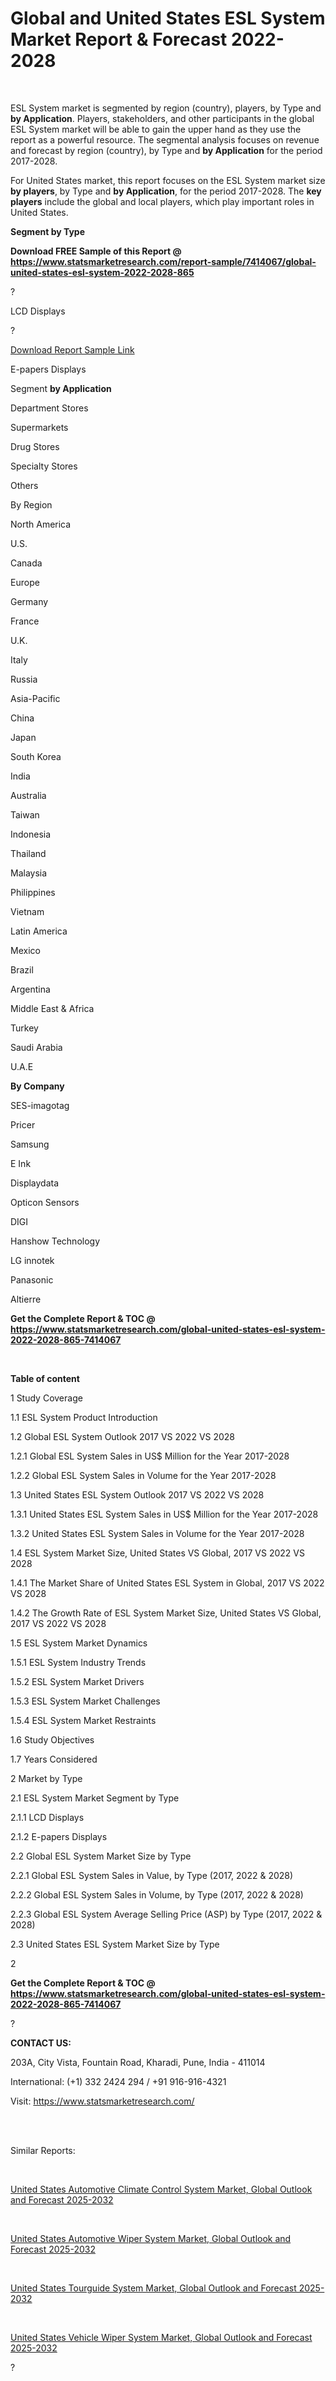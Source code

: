 <h1>Global and United States ESL System Market Report & Forecast 2022-2028</h1><br/><p>ESL System market is segmented by region (country), players, by Type and <strong>by Application</strong>. Players, stakeholders, and other participants in the global ESL System market will be able to gain the upper hand as they use the report as a powerful resource. The segmental analysis focuses on revenue and forecast by region (country), by Type and <strong>by Application</strong> for the period 2017-2028.</p>
 
 
 
 <p>For United States market, this report focuses on the ESL System market size <strong>by players</strong>, by Type and <strong>by Application</strong>, for the period 2017-2028. The <strong>key players</strong> include the global and local players, which play important roles in United States.</p>
 
 
 
 <p><strong>Segment by Type</strong></p>
 
 
 
 <div><b>Download FREE Sample of this Report @ <a href="https://www.statsmarketresearch.com/download-free-sample/7414067/global-united-states-esl-system-2022-2028-865">https://www.statsmarketresearch.com/report-sample/7414067/global-united-states-esl-system-2022-2028-865</a></b></div>
 
 
 
 <p>? </p>
 
 
 
 <p>LCD Displays</p>
 
 
 
 <p>? </p>
 
 
 
 <p><a href="https://www.statsmarketresearch.com/download-free-sample/7414067/global-united-states-esl-system-2022-2028-865">Download Report Sample Link</a></p>
 
 
 
 <p>E-papers Displays</p>
 
 
 
 <p>Segment <strong>by Application</strong></p>
 
 
 
 <p>Department Stores</p>
 
 
 
 <p>Supermarkets</p>
 
 
 
 <p>Drug Stores</p>
 
 
 
 <p>Specialty Stores</p>
 
 
 
 <p>Others</p>
 
 
 
 <p>By Region</p>
 
 
 
 <p>North America</p>
 
 
 
 <p>U.S.</p>
 
 
 
 <p>Canada</p>
 
 
 
 <p>Europe</p>
 
 
 
 <p>Germany</p>
 
 
 
 <p>France</p>
 
 
 
 <p>U.K.</p>
 
 
 
 <p>Italy</p>
 
 
 
 <p>Russia</p>
 
 
 
 <p>Asia-Pacific</p>
 
 
 
 <p>China</p>
 
 
 
 <p>Japan</p>
 
 
 
 <p>South Korea</p>
 
 
 
 <p>India</p>
 
 
 
 <p>Australia</p>
 
 
 
 <p>Taiwan</p>
 
 
 
 <p>Indonesia</p>
 
 
 
 <p>Thailand</p>
 
 
 
 <p>Malaysia</p>
 
 
 
 <p>Philippines</p>
 
 
 
 <p>Vietnam</p>
 
 
 
 <p>Latin America</p>
 
 
 
 <p>Mexico</p>
 
 
 
 <p>Brazil</p>
 
 
 
 <p>Argentina</p>
 
 
 
 <p>Middle East & Africa</p>
 
 
 
 <p>Turkey</p>
 
 
 
 <p>Saudi Arabia</p>
 
 
 
 <p>U.A.E</p>
 
 
 
 <p><strong>By Company</strong></p>
 
 
 
 <p>SES-imagotag</p>
 
 
 
 <p>Pricer</p>
 
 
 
 <p>Samsung</p>
 
 
 
 <p>E Ink</p>
 
 
 
 <p>Displaydata</p>
 
 
 
 <p>Opticon Sensors</p>
 
 
 
 <p>DIGI</p>
 
 
 
 <p>Hanshow Technology</p>
 
 
 
 <p>LG innotek</p>
 
 
 
 <p>Panasonic</p>
 
 
 
 <p>Altierre</p>
 
 
 
 <div><b>Get the Complete Report & TOC @ <a href="https://www.statsmarketresearch.com/global-united-states-esl-system-2022-2028-865-7414067">https://www.statsmarketresearch.com/global-united-states-esl-system-2022-2028-865-7414067</a></b></div>
 
 
 
 <p><br />
 
 <b>Table of content</b></p>
 
 
 
 <p>1 Study Coverage<br />
 
 1.1 ESL System Product Introduction<br />
 
 1.2 Global ESL System Outlook 2017 VS 2022 VS 2028<br />
 
 1.2.1 Global ESL System Sales in US$ Million for the Year 2017-2028<br />
 
 1.2.2 Global ESL System Sales in Volume for the Year 2017-2028<br />
 
 1.3 United States ESL System Outlook 2017 VS 2022 VS 2028<br />
 
 1.3.1 United States ESL System Sales in US$ Million for the Year 2017-2028<br />
 
 1.3.2 United States ESL System Sales in Volume for the Year 2017-2028<br />
 
 1.4 ESL System Market Size, United States VS Global, 2017 VS 2022 VS 2028<br />
 
 1.4.1 The Market Share of United States ESL System in Global, 2017 VS 2022 VS 2028<br />
 
 1.4.2 The Growth Rate of ESL System Market Size, United States VS Global, 2017 VS 2022 VS 2028<br />
 
 1.5 ESL System Market Dynamics<br />
 
 1.5.1 ESL System Industry Trends<br />
 
 1.5.2 ESL System Market Drivers<br />
 
 1.5.3 ESL System Market Challenges<br />
 
 1.5.4 ESL System Market Restraints<br />
 
 1.6 Study Objectives<br />
 
 1.7 Years Considered<br />
 
 2 Market by Type<br />
 
 2.1 ESL System Market Segment by Type<br />
 
 2.1.1 LCD Displays<br />
 
 2.1.2 E-papers Displays<br />
 
 2.2 Global ESL System Market Size by Type<br />
 
 2.2.1 Global ESL System Sales in Value, by Type (2017, 2022 & 2028)<br />
 
 2.2.2 Global ESL System Sales in Volume, by Type (2017, 2022 & 2028)<br />
 
 2.2.3 Global ESL System Average Selling Price (ASP) by Type (2017, 2022 & 2028)<br />
 
 2.3 United States ESL System Market Size by Type<br />
 
 2</p>
 
 
 
 <div><b>Get the Complete Report & TOC @ <a href="https://www.statsmarketresearch.com/global-united-states-esl-system-2022-2028-865-7414067">https://www.statsmarketresearch.com/global-united-states-esl-system-2022-2028-865-7414067</a></b></div>
 
 
 
 <p>? </p>
 
 
 
 <p><b>CONTACT US:</b><br />
 
 203A, City Vista, Fountain Road, Kharadi, Pune, India - 411014<br />
 
 International: (+1) 332 2424 294 / +91 916-916-4321<br />
 
 Visit: <a href="https://www.statsmarketresearch.com/">https://www.statsmarketresearch.com/</a><br />
 
 <br />
 
 <br />
 
 Similar Reports:<br />
 
 <br />
 
 <a href="https://www.statsmarketresearch.com/global-united-states-automotive-climate-control-system-forecast-2025-2032-236-8030840">United States Automotive Climate Control System Market, Global Outlook and Forecast 2025-2032</a><br />
 
 <br />
 
 <a href="https://www.statsmarketresearch.com/global-united-states-automotive-wiper-system-forecast-2025-2032-954-8030835">United States Automotive Wiper System Market, Global Outlook and Forecast 2025-2032</a><br />
 
 <br />
 
 <a href="https://www.statsmarketresearch.com/global-united-states-tourguide-system-forecast-2025-2032-494-8030870">United States Tourguide System Market, Global Outlook and Forecast 2025-2032</a><br />
 
 <br />
 
 <a href="https://www.statsmarketresearch.com/global-united-states-vehicle-wiper-system-forecast-2025-2032-339-8030832">United States Vehicle Wiper System Market, Global Outlook and Forecast 2025-2032</a><br />
 
 ? </p>